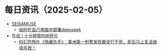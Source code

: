 ﻿# 每日资讯（2025-02-05）

- [SEISAMUSE](https://www.seis-jun.xyz/atom.xml)
  - [如何在自己电脑中部署deepseek](http://www.seis-jun.xyz/how-to-install-deepseek)
- [牛叔 | 十分钟带你听好片](https://getpodcast.xyz/data/ximalaya/11534451.xml)
  - [科幻恐怖片《隐藏杀手》：美洲第一刑警发现暴徒打不死，死后马上复活继续杀戮！](https://www.ximalaya.com/sound/802180211)
